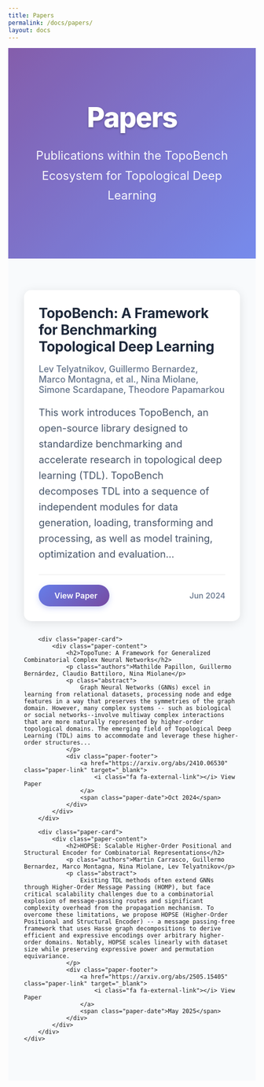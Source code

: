 ```yaml
---
title: Papers
permalink: /docs/papers/
layout: docs
---
```


<div class="papers-hero">
    <div class="hero-content">
        <h1>Papers</h1>
        <p class="hero-description">Publications within the TopoBench Ecosystem for Topological Deep Learning</p>
    </div>
</div>

<div class="papers-section">
    <div class="papers-container">
        <div class="paper-card">
            <div class="paper-content">
                <h2>TopoBench: A Framework for Benchmarking Topological Deep Learning</h2>
                <p class="authors">Lev Telyatnikov, Guillermo Bernardez, Marco Montagna, et al., Nina Miolane, Simone Scardapane, Theodore Papamarkou</p>
                <p class="abstract">
                    This work introduces TopoBench, an open-source library designed to standardize benchmarking and accelerate research in topological deep learning (TDL). TopoBench decomposes TDL into a sequence of independent modules for data generation, loading, transforming and processing, as well as model training, optimization and evaluation...
                </p>
                <div class="paper-footer">
                    <a href="https://arxiv.org/abs/2406.06642" class="paper-link" target="_blank">
                        <i class="fa fa-external-link"></i> View Paper
                    </a>
                    <span class="paper-date">Jun 2024</span>
                </div>
            </div>
        </div>

        <div class="paper-card">
            <div class="paper-content">
                <h2>TopoTune: A Framework for Generalized Combinatorial Complex Neural Networks</h2>
                <p class="authors">Mathilde Papillon, Guillermo Bernárdez, Claudio Battiloro, Nina Miolane</p>
                <p class="abstract">
                    Graph Neural Networks (GNNs) excel in learning from relational datasets, processing node and edge features in a way that preserves the symmetries of the graph domain. However, many complex systems -- such as biological or social networks--involve multiway complex interactions that are more naturally represented by higher-order topological domains. The emerging field of Topological Deep Learning (TDL) aims to accommodate and leverage these higher-order structures...
                </p>
                <div class="paper-footer">
                    <a href="https://arxiv.org/abs/2410.06530" class="paper-link" target="_blank">
                        <i class="fa fa-external-link"></i> View Paper
                    </a>
                    <span class="paper-date">Oct 2024</span>
                </div>
            </div>
        </div>

        <div class="paper-card">
            <div class="paper-content">
                <h2>HOPSE: Scalable Higher-Order Positional and Structural Encoder for Combinatorial Representations</h2>
                <p class="authors">Martin Carrasco, Guillermo Bernardez, Marco Montagna, Nina Miolane, Lev Telyatnikov</p>
                <p class="abstract">
                    Existing TDL methods often extend GNNs through Higher-Order Message Passing (HOMP), but face critical scalability challenges due to a combinatorial explosion of message-passing routes and significant complexity overhead from the propagation mechanism. To overcome these limitations, we propose HOPSE (Higher-Order Positional and Structural Encoder) -- a message passing-free framework that uses Hasse graph decompositions to derive efficient and expressive encodings over arbitrary higher-order domains. Notably, HOPSE scales linearly with dataset size while preserving expressive power and permutation equivariance.
                </p>
                <div class="paper-footer">
                    <a href="https://arxiv.org/abs/2505.15405" class="paper-link" target="_blank">
                        <i class="fa fa-external-link"></i> View Paper
                    </a>
                    <span class="paper-date">May 2025</span>
                </div>
            </div>
        </div>
    </div>
</div>

<style>
/* Hero Section - Same as Team page */
.papers-hero {
    background: linear-gradient(135deg, #667eea 0%, #764ba2 100%);
    background: -webkit-linear-gradient(135deg, #667eea 0%, #764ba2 100%);
    background: -moz-linear-gradient(135deg, #667eea 0%, #764ba2 100%);
    padding: 4rem 2rem;
    text-align: center;
    color: white;
    position: relative;
    overflow: hidden;
    min-height: 300px;
    display: flex;
    align-items: center;
    justify-content: center;
}

.papers-hero::before {
    content: '';
    position: absolute;
    top: 0;
    left: 0;
    right: 0;
    bottom: 0;
    background: rgba(255, 255, 255, 0.1);
    z-index: 1;
}

.hero-content {
    position: relative;
    z-index: 2;
    max-width: 800px;
    margin: 0 auto;
    width: 100%;
}

.papers-hero h1 {
    font-family: 'Inter', -apple-system, BlinkMacSystemFont, 'Segoe UI', Roboto, sans-serif;
    font-size: 3.5rem;
    font-weight: 800;
    margin: 0 0 1.5rem 0;
    letter-spacing: -0.03em;
    text-align: center;
    text-shadow: 0 2px 4px rgba(0,0,0,0.3);
    color: white;
    line-height: 1.2;
}

.hero-description {
    font-family: 'Inter', -apple-system, BlinkMacSystemFont, 'Segoe UI', Roboto, sans-serif;
    font-size: 1.5rem;
    line-height: 1.7;
    margin: 0;
    opacity: 0.95;
    font-weight: 400;
}

/* Papers Section */
.papers-section {
    padding: 4rem 2rem;
    max-width: 1200px;
    margin: 0 auto;
    background: #f8fafc;
}

/* Responsive Design for Hero */
@media (max-width: 768px) {
    .papers-hero {
        padding: 3rem 1.5rem;
        min-height: 250px;
    }
    
    .papers-hero h1 {
        font-size: 2.5rem;
        margin-bottom: 1rem;
    }
    
    .hero-description {
        font-size: 1.375rem;
        line-height: 1.6;
    }
    
    .papers-section {
        padding: 3rem 1.5rem;
    }
}

.papers-container {
    max-width: 900px;
    margin: 0 auto;
}

.paper-card {
    background: white;
    border-radius: 15px;
    margin-bottom: 30px;
    box-shadow: 0 4px 20px rgba(0,0,0,0.1);
    transition: transform 0.2s;
}

.paper-card:hover {
    transform: translateY(-5px);
}

.paper-content {
    padding: 30px;
}

.paper-content h2 {
    font-family: 'Inter', -apple-system, BlinkMacSystemFont, 'Segoe UI', Roboto, sans-serif;
    color: #1e293b;
    margin: 0 0 15px 0;
    font-size: 1.75rem;
    font-weight: 700;
    letter-spacing: -0.01em;
}

.authors {
    font-family: 'Inter', -apple-system, BlinkMacSystemFont, 'Segoe UI', Roboto, sans-serif;
    color: #64748b;
    font-size: 1.125rem;
    margin-bottom: 20px;
    font-weight: 500;
}

.abstract {
    font-family: 'Inter', -apple-system, BlinkMacSystemFont, 'Segoe UI', Roboto, sans-serif;
    color: #475569;
    line-height: 1.6;
    margin-bottom: 25px;
    font-size: 1.25rem;
}

.paper-footer {
    border-top: 1px solid rgba(0, 0, 0, 0.08);
    padding-top: 20px;
    display: flex;
    justify-content: space-between;
    align-items: center;
}

.paper-link {
    font-family: 'Inter', -apple-system, BlinkMacSystemFont, 'Segoe UI', Roboto, sans-serif;
    display: inline-flex;
    align-items: center;
    padding: 0.75rem 1.5rem;
    background: linear-gradient(135deg, #667eea 0%, #764ba2 100%);
    color: white;
    text-decoration: none;
    border-radius: 999px;
    transition: all 0.3s cubic-bezier(0.4, 0, 0.2, 1);
    font-weight: 600;
    font-size: 1rem;
    box-shadow: 0 4px 12px rgba(102, 126, 234, 0.3);
}

.paper-link:hover {
    transform: translateY(-2px);
    box-shadow: 0 8px 20px rgba(102, 126, 234, 0.4);
    color: white;
    text-decoration: none;
}

.paper-link i {
    margin-right: 0.5rem;
}

.paper-date {
    font-family: 'Inter', -apple-system, BlinkMacSystemFont, 'Segoe UI', Roboto, sans-serif;
    color: #64748b;
    font-size: 1rem;
    font-weight: 500;
}
</style> 